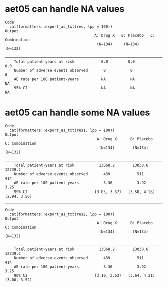 # aet05 can handle NA values

    Code
      cat(formatters::export_as_txt(res, lpp = 100))
    Output
                                            A: Drug X   B: Placebo   C: Combination
                                             (N=134)     (N=134)        (N=132)    
        ———————————————————————————————————————————————————————————————————————————
        Total patient-years at risk            0.0         0.0            0.0      
        Number of adverse events observed       0           0              0       
        AE rate per 100 patient-years          NA           NA             NA      
        95% CI                                 NA           NA             NA      

# aet05 can handle some NA values

    Code
      cat(formatters::export_as_txt(res1, lpp = 100))
    Output
                                             A: Drug X      B: Placebo    C: Combination
                                              (N=134)        (N=134)         (N=132)    
        ————————————————————————————————————————————————————————————————————————————————
        Total patient-years at risk           13068.2        13038.6         12739.2    
        Number of adverse events observed       439            511             414      
        AE rate per 100 patient-years           3.36           3.92            3.25     
        95% CI                              (3.05, 3.67)   (3.58, 4.26)    (2.94, 3.56) 

---

    Code
      cat(formatters::export_as_txt(res2, lpp = 100))
    Output
                                             A: Drug X      B: Placebo    C: Combination
                                              (N=134)        (N=134)         (N=132)    
        ————————————————————————————————————————————————————————————————————————————————
        Total patient-years at risk           13068.2        13038.6         12739.2    
        Number of adverse events observed       439            511             414      
        AE rate per 100 patient-years           3.36           3.92            3.25     
        90% CI                              (3.10, 3.63)   (3.64, 4.21)    (3.00, 3.52) 

